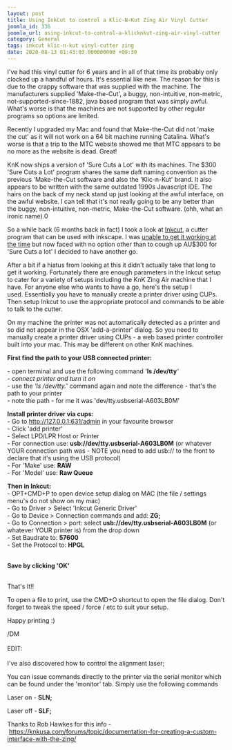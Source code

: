 ```yaml
---
layout: post
title: Using InkCut to control a Klic-N-Kut Zing Air Vinyl Cutter
joomla_id: 336
joomla_url: using-inkcut-to-control-a-klicknkut-zing-air-vinyl-cutter
category: General
tags: inkcut klic-n-kut vinyl-cutter zing
date: 2020-08-13 01:43:03.000000000 +09:30
---
```

<div class="ebd-block  " data-type="text" ><p>I've had this vinyl cutter for 6 years and in all of that time its probably only clocked up a handful of hours. It's essential like new.&nbsp;The reason for this is due to the crappy software that was supplied with the machine. The manufacturers supplied&nbsp;'Make-the-Cut', a buggy, non-intuitive, non-metric, not-supported-since-1882,&nbsp;java based program that was simply awful. What's worse is that the machines are not supported by other regular programs so options are limited.&nbsp;</p><p>Recently I upgraded my Mac and found that Make-the-Cut did not 'make the cut' as it will not work on a 64 bit machine running Catalina. What's worse is that a trip to the MTC website showed me that MTC appears to be no more as the website is dead. Great!&nbsp;</p><p>KnK now ships a version of&nbsp;'Sure Cuts a Lot'&nbsp;with its machines.&nbsp;The $300 'Sure Cuts a Lot' program shares the same daft naming convention as the previous 'Make-the-Cut software and also the 'Klic-n-Kut' brand. It also appears to be written with the same outdated 1990s Javascript IDE. The hairs on the back of my neck stand up just looking at the awful interface, on the awful website. I can tell that it's not really going to be any better than the&nbsp;buggy, non-intuitive, non-metric,&nbsp;Make-the-Cut software. (ohh, what an ironic name).0</p><p>So a while back (6 months back in fact) I took a look at <a href="https://codelv.com/projects/inkcut/" title="InkCut">Inkcut</a>, a cutter program that can be used with inkscape. I was <a href="https://inkcut.org/t/knk-zing-compatibility/40/#post-253" title="Attempt #1">unable to get it working at the time</a> but now faced with no option other than to cough up AU$300 for 'Sure Cuts a lot' I decided to have another go.</p><p>After a bit if a hiatus from looking at this it didn't actually take that long to get it working. Fortunately there are enough parameters in the Inkcut setup to cater for a variety of setups&nbsp;including the KnK Zing Air machine that I have. For anyone else who wants to have a go, here's the setup I used.&nbsp;Essentially you have to manually create a printer driver using CUPs. Then setup Inkcut to use the appropriate protocol and commands to be able to talk to the cutter.<br></p><p><span>On my machine the printer was not automatically detected as a printer and so did not appear in the OSX 'add-a-printer' dialog. So you need to manually create a printer driver using CUPs - a web based printer controller built into your mac. This may be different on other KnK machines.<br></span></p><p><strong data-redactor-tag="strong" data-verified="redactor">First find the path to your USB connected printer:</strong></p><p><strong data-redactor-tag="strong" data-verified="redactor"></strong><span>- open terminal and use the following command '<strong data-redactor-tag="strong" data-verified="redactor">ls /dev/tty</strong></span><em data-redactor-tag="em" data-verified="redactor">'<br></em><em data-redactor-tag="em" data-verified="redactor">- connect printer and turn it on<br>- </em>use the <em data-redactor-tag="em" data-verified="redactor">'ls /dev/tty.</em><span>' command again and note the difference - that's the path to your printer<br></span><span>- note the path - for me it was 'dev/tty.usbserial-A603LB0M'</span></p><p><strong data-redactor-tag="strong" data-verified="redactor">Install printer driver via cups:</strong><br>- Go to <a href="http://127.0.0.1:631/admin" title="" target="_blank" rel="noopener noreferrer" class="">http://127.0.0.1:631/admin</a> in your favourite browser<br>- Click 'add printer'<br>- Select LPD/LPR Host or Printer<br>- For connection use: <strong data-redactor-tag="strong" data-verified="redactor">usb://dev/tty.usbserial-A603LB0M</strong> (or whatever YOUR connection path was - NOTE you need to add usb:// to the front to declare that&nbsp;it's using the USB protocol)<br>- For 'Make' use: <strong data-redactor-tag="strong" data-verified="redactor">RAW</strong><br>- For 'Model' use: <strong data-redactor-tag="strong" data-verified="redactor">Raw Queue</strong></p><p><strong data-redactor-tag="strong" data-verified="redactor">Then in Inkcut:</strong><br>- OPT+CMD+P to open device setup dialog on MAC (the file / settings menu's do not show on my mac)<br><span>- Go to Driver &gt; Select 'Inkcut Generic Driver'<br></span><span>- Go to&nbsp;Device &gt; Connection commands and add: </span><strong data-redactor-tag="strong" data-verified="redactor">ZG;<br></strong><span>- Go to&nbsp;Connection &gt; port: select </span><strong data-redactor-tag="strong" data-verified="redactor">usb://dev/tty.usbserial-A603LB0M</strong><span>&nbsp;(or whatever YOUR printer is) from the drop down<br></span><span>- Set Baudrate to: </span><strong data-redactor-tag="strong" data-verified="redactor">57600<br></strong><span>- Set the&nbsp;Protocol to: </span><strong data-redactor-tag="strong" data-verified="redactor">HPGL</strong></p><p><strong data-redactor-tag="strong" data-verified="redactor"><br>Save by clicking 'OK'<br><br></strong></p><p>That's It!!</p><p>To open a file to print, use the CMD+O shortcut to open the file dialog.&nbsp;Don't forget to tweak the speed / force / etc to suit your setup.</p><p>Happy printing :)</p><p>/DM<br><br>EDIT:<br><br>I've also discovered how to control the alignment laser;</p><p>You can issue commands directly to the printer via the serial monitor which can be found under the 'monitor' tab. Simply use the following commands</p><p>Laser on -&nbsp;<strong data-redactor-tag="strong" data-verified="redactor">SLN;</strong></p><p>Laser off -<strong data-redactor-tag="strong" data-verified="redactor"> SLF;</strong></p><p>Thanks to Rob Hawkes for this info -&nbsp;<a href="https://knkusa.com/forums/topic/documentation-for-creating-a-custom-interface-with-the-zing/" title="" class="" target="_blank" rel="noopener noreferrer nofollow">https://knkusa.com/forums/topic/documentation-for-creating-a-custom-interface-with-the-zing/</a></p><p><br><br><br><br></p></div>
